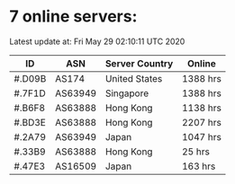 # 7 online servers:

Latest update at: Fri May 29 02:10:11 UTC 2020

| ID | ASN | Server Country | Online |
| -- | --- | -------------- | ------ |
| #.D09B | AS174 | United States | 1388 hrs |
| #.7F1D | AS63949 | Singapore | 1388 hrs |
| #.B6F8 | AS63888 | Hong Kong | 1138 hrs |
| #.BD3E | AS63888 | Hong Kong | 2207 hrs |
| #.2A79 | AS63949 | Japan | 1047 hrs |
| #.33B9 | AS63888 | Hong Kong | 25 hrs |
| #.47E3 | AS16509 | Japan | 163 hrs |

